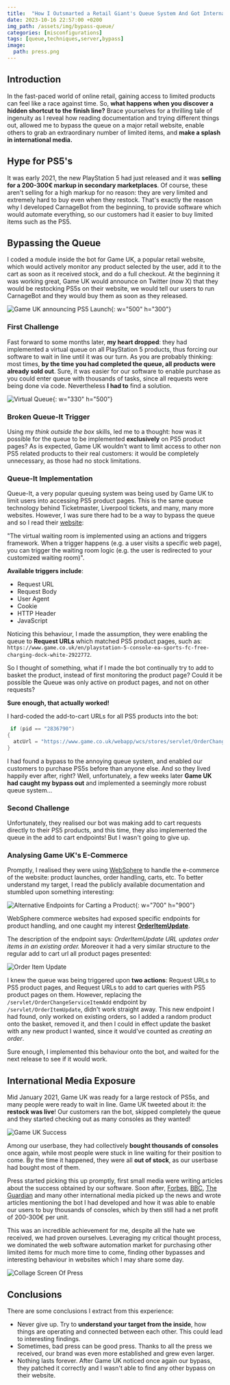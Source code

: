 ```yaml
---
title:  "How I Outsmarted a Retail Giant's Queue System And Got International Media Exposure"
date: 2023-10-16 22:57:00 +0200
img_path: /assets/img/bypass-queue/
categories: [misconfigurations]
tags: [queue,techniques,server,bypass]
image:
  path: press.png
---
```


## Introduction

In the fast-paced world of online retail, gaining access to limited products can feel like a race against time. So, **what happens when you discover a hidden shortcut to the finish line?** Brace yourselves for a thrilling tale of ingenuity as I reveal how reading documentation and trying different things out, allowed me to bypass the queue on a major retail website, enable others to grab an extraordinary number of limited items, and **make a splash in international media.**

## Hype for PS5's

It was early 2021, the new PlayStation 5 had just released and it was **selling for a 200-300€ markup in secondary marketplaces**. Of course, these aren't selling for a high markup for no reason: they are very limited and extremely hard to buy even when they restock. That's exactly the reason why I developed CarnageBot from the beginning, to provide software which would automate everything, so our customers had it easier to buy limited items such as the PS5.

## Bypassing the Queue

I coded a module inside the bot for Game UK, a popular retail website, which would actively monitor any product selected by the user, add it to the cart as soon as it received stock, and do a full checkout. At the beginning it was working great, Game UK would announce on Twitter (now X) that they would be restocking PS5s on their website, we would tell our users to run CarnageBot and they would buy them as soon as they released.

![Game UK announcing PS5 Launch](launch-tweet.png){: w="500" h="300"}

### First Challenge

Fast forward to some months later, **my heart dropped**: they had implemented a virtual queue on all PlayStation 5 products, thus forcing our software to wait in line until it was our turn. As you are probably thinking: most times, **by the time you had completed the queue, all products were already sold out**. Sure, it was easier for our software to enable purchase as you could enter queue with thousands of tasks, since all requests were being done via code. Nevertheless **I had to** find a solution.

![Virtual Queue](virtual-queue.jpg){: w="330" h="500"}

### Broken Queue-It Trigger

Using my *think outside the box* skills, led me to a thought: how was it possible for the queue to be implemented **exclusively** on PS5 product pages? As is expected, Game UK wouldn't want to limit access to other non PS5 related products to their real customers: it would be completely unnecessary, as those had no stock limitations. 

### Queue-It Implementation

Queue-It, a very popular queuing system was being used by Game UK to limit users into accessing PS5 product pages. This is the same queue technology behind Ticketmaster, Liverpool tickets, and many, many more websites. However, I was sure there had to be a way to bypass the queue and so I read their [website](https://queue-it.com/developers/how-queue-it-works/):

"The virtual waiting room is implemented using an actions and triggers framework. When a trigger happens (e.g. a user visits a specific web page), you can trigger the waiting room logic (e.g. the user is redirected to your customized waiting room)".

**Available triggers include**:

- Request URL
- Request Body
- User Agent
- Cookie
- HTTP Header
- JavaScript

Noticing this behaviour, I made the assumption, they were enabling the queue to **Request URLs** which matched PS5 product pages, such as: `https://www.game.co.uk/en/playstation-5-console-ea-sports-fc-free-charging-dock-white-2922772`. 

So I thought of something, what if I made the bot continually try to add to basket the product, instead of first monitoring the product page? Could it be possible the Queue was only active on product pages, and not on other requests?

**Sure enough, that actually worked!**

I hard-coded the add-to-cart URLs for all PS5 products into the bot:
```c#
 if (pid == "2836790")
{
  atcUrl = "https://www.game.co.uk/webapp/wcs/stores/servlet/OrderChangeServiceItemAdd?updateable=0&langId=44&catEntryId_1=2836790&quantity=1&contractId=&URL=AjaxMiniShoppingBagView&page=pdpPage&componentsPartNumber=800821%2C800845&catalogId=10201&errorViewName=AjaxActionErrorResponse&calculationUsage=-1%2C-2%2C-3%2C-4%2C-5%2C-6%2C-7&partNumber=151640-kit&storeId=10151&productId_1=2836790&mediaId=";
}
```
I had found a bypass to the annoying queue system, and enabled our customers to purchase PS5s before than anyone else. And so they lived happily ever after, right? Well, unfortunately, a few weeks later **Game UK had caught my bypass out** and implemented a seemingly more robust queue system...

### Second Challenge

Unfortunately, they realised our bot was making add to cart requests directly to their PS5 products, and this time, they also implemented the queue in the add to cart endpoints! But I wasn't going to give up.

### Analysing Game UK's E-Commerce

Promptly, I realised they were using [WebSphere](https://help.hcltechsw.com/commerce/8.0.0/database/concepts/cdb_schema_overview.html) to handle the e-commerce of the website: product launches, order handling, carts, etc. To better understand my target, I read the publicly available documentation and stumbled upon something interesting:

![Alternative Endpoints for Carting a Product](order-item-urls.png){: w="700" h="900"}

WebSphere commerce websites had exposed specific endpoints for product handling, and one caught my interest [**OrderItemUpdate**](https://help.hcltechsw.com/commerce/8.0.0/developer/refs/rosorderitemupdate.html).

The description of the endpoint says: *OrderItemUpdate URL updates order items in an existing order.* Moreover it had a very similar structure to the regular add to cart url all product pages presented:

![Order Item Update](order-item-update.png)

I knew the queue was being triggered upon **two actions**: Request URLs to PS5 product pages, and Request URLs to add to cart queries with PS5 product pages on them.
However, replacing the `/servlet/OrderChangeServiceItemAdd` endpoint by `/servlet/OrderItemUpdate`, didn't work straight away. This new endpoint I had found, only worked on existing orders, so I added a random product onto the basket, removed it, and then I could in effect update the basket with any new product I wanted, since it would've counted as *creating an order*.

Sure enough, I implemented this behaviour onto the bot, and waited for the next release to see if it would work.

## International Media Exposure

Mid January 2021, Game UK was ready for a large restock of PS5s, and many people were ready to wait in line. Game UK tweeted about it: the **restock was live**! Our customers ran the bot, skipped completely the queue and they started checking out as many consoles as they wanted!

![Game UK Success](game-uk-success.png)

Among our userbase, they had collectively **bought thousands of consoles** once again, while most people were stuck in line waiting for their position to come. By the time it happened, they were all **out of stock**, as our userbase had bought most of them. 

Press started picking this up promptly, first small media were writing articles about the success obtained by our software. Soon after, [Forbes](https://www.forbes.com/uk/advisor/personal-finance/2021/01/21/playstation-5-calls-for-action-on-scalper-bots/), [BBC](https://www.bbc.co.uk/news/technology-55740291), [The Guardian](https://www.theguardian.com/money/2021/jan/22/scalper-bots-uk-xbox-series-x-playstation-5) and many other international media picked up the news and wrote articles mentioning the bot I had developed and how it was able to enable our users to buy thousands of consoles, which by then still had a net profit of 200-300€ per unit.

This was an incredible achievement for me, despite all the hate we received, we had proven ourselves. Leveraging my critical thought process, we dominated the web software automation market for purchasing other limited items for much more time to come, finding other bypasses and interesting behaviour in websites which I may share some day.

![Collage Screen Of Press](press.png)

## Conclusions

There are some conclusions I extract from this experience:
- Never give up. Try to **understand your target from the inside**, how things are operating and connected between each other. This could lead to interesting findings.
- Sometimes, bad press can be good press. Thanks to all the press we received, our brand was even more established and grew even larger.
- Nothing lasts forever. After Game UK noticed once again our bypass, they patched it correctly and I wasn't able to find any other bypass on their website.